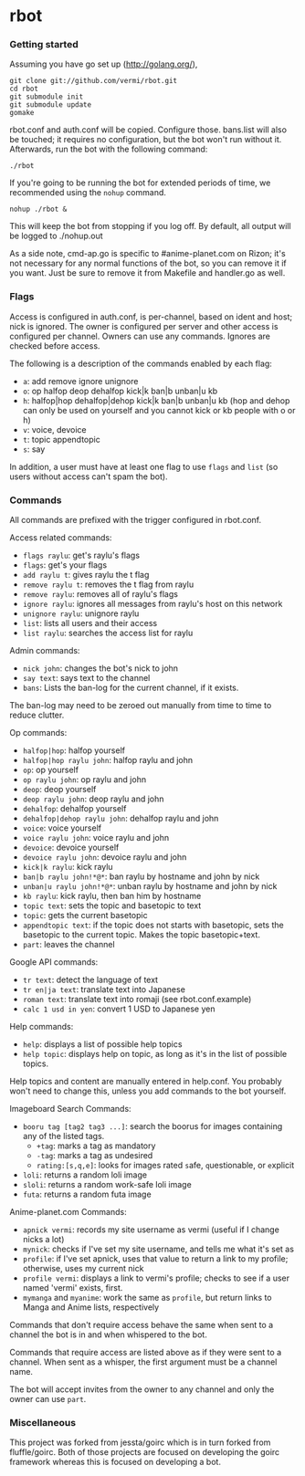 rbot
======================

### Getting started

Assuming you have go set up (http://golang.org/),

	git clone git://github.com/vermi/rbot.git
	cd rbot
	git submodule init
	git submodule update
	gomake

rbot.conf and auth.conf will be copied. Configure those. bans.list will also be touched; it requires no configuration, but the bot won't run without it.
Afterwards, run the bot with the following command:

	./rbot

If you're going to be running the bot for extended periods of time, we recommended using the `nohup` command.

	nohup ./rbot &
	
This will keep the bot from stopping if you log off. By default, all output will be logged to ./nohup.out

As a side note, cmd-ap.go is specific to #anime-planet.com on Rizon; it's not necessary for any normal functions of the bot, so you can remove it if you want. Just be sure to remove it from Makefile and handler.go as well.

### Flags

Access is configured in auth.conf, is per-channel, based on ident and host; nick is ignored. The owner is configured per server and other access is configured per channel. Owners can use any commands. Ignores are checked before access.

The following is a description of the commands enabled by each flag:

- `a`: add remove ignore unignore
- `o`: op halfop deop dehalfop kick|k ban|b unban|u kb
- `h`: halfop|hop dehalfop|dehop kick|k ban|b unban|u kb (hop and dehop can only be used on yourself and you cannot kick or kb people with o or h)
- `v`: voice, devoice
- `t`: topic appendtopic
- `s`: say

In addition, a user must have at least one flag to use `flags` and `list` (so users without access can't spam the bot).

### Commands

All commands are prefixed with the trigger configured in rbot.conf.

Access related commands:

- `flags raylu`: get's raylu's flags
- `flags`: get's your flags
- `add raylu t`: gives raylu the t flag
- `remove raylu t`: removes the t flag from raylu
- `remove raylu`: removes all of raylu's flags
- `ignore raylu`: ignores all messages from raylu's host on this network
- `unignore raylu`: unignore raylu
- `list`: lists all users and their access
- `list raylu`: searches the access list for raylu

Admin commands:

- `nick john`: changes the bot's nick to john
- `say text`: says text to the channel
- `bans`: Lists the ban-log for the current channel, if it exists.

The ban-log may need to be zeroed out manually from time to time to reduce clutter.

Op commands:

- `halfop|hop`: halfop yourself
- `halfop|hop raylu john`: halfop raylu and john
- `op`: op yourself
- `op raylu john`: op raylu and john
- `deop`: deop yourself
- `deop raylu john`: deop raylu and john
- `dehalfop`: dehalfop yourself
- `dehalfop|dehop raylu john`: dehalfop raylu and john
- `voice`: voice yourself
- `voice raylu john`: voice raylu and john
- `devoice`: devoice yourself
- `devoice raylu john`: devoice raylu and john
- `kick|k raylu`: kick raylu
- `ban|b raylu john!*@*`: ban raylu by hostname and john by nick
- `unban|u raylu john!*@*`: unban raylu by hostname and john by nick
- `kb raylu`: kick raylu, then ban him by hostname
- `topic text`: sets the topic and basetopic to text
- `topic`: gets the current basetopic
- `appendtopic text`: if the topic does not starts with basetopic, sets the basetopic to the current topic. Makes the topic basetopic+text.
- `part`: leaves the channel

Google API commands:

- `tr text`: detect the language of text
- `tr en|ja text`: translate text into Japanese
- `roman text`: translate text into romaji (see rbot.conf.example)
- `calc 1 usd in yen`: convert 1 USD to Japanese yen

Help commands:

- `help`: displays a list of possible help topics
- `help topic`: displays help on topic, as long as it's in the list of possible topics.

Help topics and content are manually entered in help.conf. You probably won't need to change this, unless you add commands to the bot yourself.

Imageboard Search Commands:

- `booru tag [tag2 tag3 ...]`: search the boorus for images containing any of the listed tags.
	* `+tag`: marks a tag as mandatory
	* `-tag`: marks a tag as undesired
	* `rating:[s,q,e]`: looks for images rated `s`afe, `q`uestionable, or `e`xplicit
- `loli`: returns a random loli image
- `sloli`: returns a random work-safe loli image
- `futa`: returns a random futa image

Anime-planet.com Commands:

- `apnick vermi`: records my site username as vermi (useful if I change nicks a lot)
- `mynick`: checks if I've set my site username, and tells me what it's set as
- `profile`: if I've set apnick, uses that value to return a link to my profile; otherwise, uses my current nick
- `profile vermi`: displays a link to vermi's profile; checks to see if a user named 'vermi' exists, first.
- `mymanga` and `myanime`: work the same as `profile`, but return links to Manga and Anime lists, respectively

Commands that don't require access behave the same when sent to a channel the bot is in and when whispered to the bot.

Commands that require access are listed above as if they were sent to a channel. When sent as a whisper, the first argument must be a channel name.

The bot will accept invites from the owner to any channel and only the owner can use `part`.

### Miscellaneous

This project was forked from jessta/goirc which is in turn forked from fluffle/goirc. Both of those projects are focused on developing the goirc framework whereas this is focused on developing a bot.
